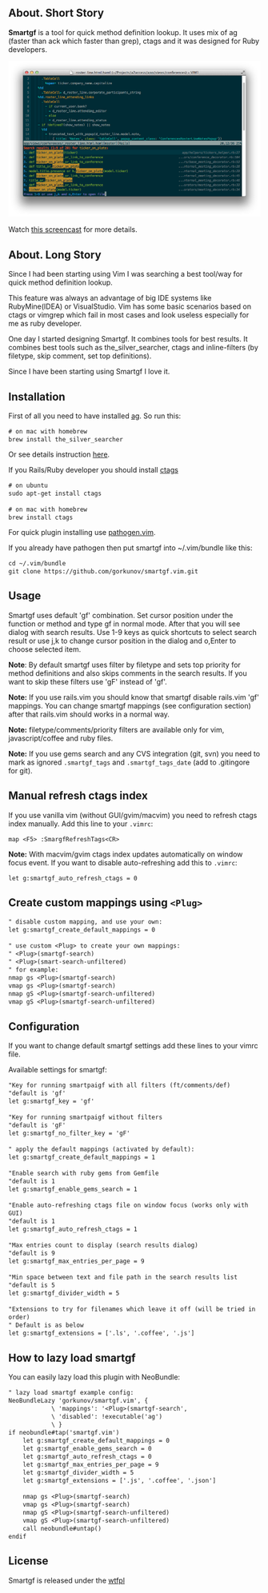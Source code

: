 About. Short Story
------------------
**Smartgf** is a tool for quick method definition lookup. It uses mix of ag (faster than ack which faster than grep), ctags and it was designed for Ruby developers.

![smartgf.vim](https://github.com/gorkunov/smartgf.vim/raw/master/_assets/smartgf.png)

Watch [this screencast](https://vimeo.com/56636037) for more details.

About. Long Story
------------------
Since I had been starting using Vim I was searching a best tool/way for quick method definition lookup.

This feature was always an advantage of big IDE systems like RubyMine(IDEA) or VisualStudio.
Vim has some basic scenarios based on ctags or vimgrep
which fail in most cases and look useless especially for me as ruby developer.

One day I started designing Smartgf. It combines tools for best results.
It combines best tools such as the\_silver\_searcher, ctags and inline-filters (by filetype, skip comment, set top definitions).

Since I have been starting using Smartgf I love it.

Installation
------------
First of all you need to have installed [ag](https://github.com/ggreer/the_silver_searcher). So run this:

    # on mac with homebrew
    brew install the_silver_searcher

Or see details instruction [here](https://github.com/ggreer/the_silver_searcher).

If you Rails/Ruby developer you should install [ctags](http://ctags.sourceforge.net/)

    # on ubuntu
    sudo apt-get install ctags

    # on mac with homebrew
    brew install ctags

For quick plugin installing use [pathogen.vim](https://github.com/tpope/vim-pathogen).

If you already have pathogen then put smartgf into ~/.vim/bundle like this:

    cd ~/.vim/bundle
    git clone https://github.com/gorkunov/smartgf.vim.git

Usage
-----
Smartgf uses default 'gf' combination. Set cursor position under the function 
or method and type gf in normal mode. After that you will see dialog with search results. 
Use 1-9 keys as quick shortcuts to select search result or use j,k to change cursor 
position in the dialog and o,Enter to choose selected item.

**Note**: By default smartgf uses filter by filetype and sets top priority for method definitions 
and also skips comments in the search results. If you want to skip these filters use 'gF' instead of 'gf'.

**Note:** If you use rails.vim you should know that smartgf disable rails.vim 'gf' mappings.
You can change smartgf mappings (see configuration section) after that rails.vim should works in a normal way.

**Note:** filetype/comments/priority filters are available only for vim, javascript/coffee and ruby files.

**Note:** If you use gems search and any CVS integration (git, svn) you need
to mark as ignored ```.smartgf_tags``` and ```.smartgf_tags_date``` (add to .gitingore for git).

Manual refresh ctags index
--------------------------
If you use vanilla vim (without GUI/gvim/macvim) you need to refresh ctags index manually. 
Add this line to your `.vimrc`:

    map <F5> :SmargfRefreshTags<CR>

**Note:** With macvim/gvim ctags index updates automatically on window focus event. 
If you want to disable auto-refreshing add this to `.vimrc`: 

    let g:smartgf_auto_refresh_ctags = 0

Create custom mappings using `<Plug>`
--------------------------

```viml
" disable custom mapping, and use your own:
let g:smartgf_create_default_mappings = 0

" use custom <Plug> to create your own mappings:
" <Plug>(smartgf-search)
" <Plug>(smart-search-unfiltered)
" for example:
nmap gs <Plug>(smartgf-search)
vmap gs <Plug>(smartgf-search)
nmap gS <Plug>(smartgf-search-unfiltered)
vmap gS <Plug>(smartgf-search-unfiltered)
```

Configuration
-------------
If you want to change default smartgf settings add these lines to your vimrc file.

Available settings for smartgf:

```viml
"Key for running smartpaigf with all filters (ft/comments/def)
"default is 'gf'
let g:smartgf_key = 'gf'

"Key for running smartpaigf without filters
"default is 'gF'
let g:smartgf_no_filter_key = 'gF'

" apply the default mappings (activated by default):
let g:smartgf_create_default_mappings = 1

"Enable search with ruby gems from Gemfile
"default is 1
let g:smartgf_enable_gems_search = 1

"Enable auto-refreshing ctags file on window focus (works only with GUI)
"default is 1
let g:smartgf_auto_refresh_ctags = 1

"Max entries count to display (search results dialog)
"default is 9
let g:smartgf_max_entries_per_page = 9

"Min space between text and file path in the search results list
"default is 5
let g:smartgf_divider_width = 5

"Extensions to try for filenames which leave it off (will be tried in order)
" Default is as below
let g:smartgf_extensions = ['.ls', '.coffee', '.js']
```

How to lazy load smartgf
-------------

You can easily lazy load this plugin with NeoBundle:

```viml
" lazy load smartgf example config:
NeoBundleLazy 'gorkunov/smartgf.vim', {
            \ 'mappings': '<Plug>(smartgf-search',
            \ 'disabled': !executable('ag')
            \ }
if neobundle#tap('smartgf.vim')
    let g:smartgf_create_default_mappings = 0
    let g:smartgf_enable_gems_search = 0
    let g:smartgf_auto_refresh_ctags = 0
    let g:smartgf_max_entries_per_page = 9
    let g:smartgf_divider_width = 5
    let g:smartgf_extensions = ['.js', '.coffee', '.json']

    nmap gs <Plug>(smartgf-search)
    vmap gs <Plug>(smartgf-search)
    nmap gS <Plug>(smartgf-search-unfiltered)
    vmap gS <Plug>(smartgf-search-unfiltered)
    call neobundle#untap()
endif
```

License
-------
Smartgf is released under the [wtfpl](http://sam.zoy.org/wtfpl/COPYING)
